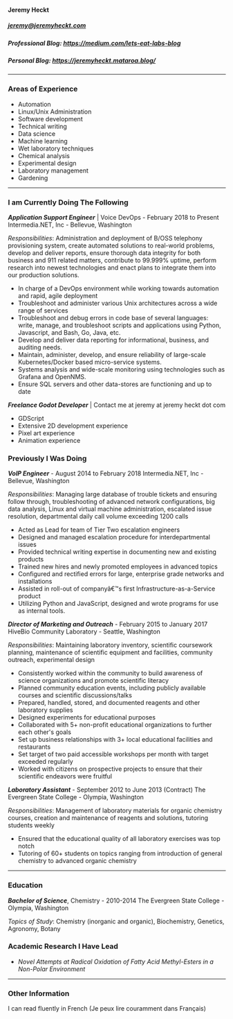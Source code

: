 #### Jeremy Heckt 
##### jeremy@jeremyheckt.com 
##### Professional Blog: https://medium.com/lets-eat-labs-blog
##### Personal Blog: https://jeremyheckt.mataroa.blog/ 

---

### Areas of Experience
- Automation
- Linux/Unix Administration 
- Software development
- Technical writing
- Data science  
- Machine learning 
- Wet laboratory techniques 
- Chemical analysis 
- Experimental design 
- Laboratory management 
- Gardening 

---

### I am Currently Doing The Following
   
***Application Support Engineer*** | Voice DevOps - February 2018 to Present 
Intermedia.NET, Inc - Bellevue, Washington 
 
_Responsibilities_: Administration and deployment of  B/OSS telephony provisioning system, 
create automated solutions to real-world problems, develop and deliver reports, ensure thorough data 
integrity for both business and 911 related matters, contribute to 99.999% uptime, perform research into 
newest technologies and enact plans to integrate them into our production solutions. 

-  In charge of a DevOps environment while working towards automation and rapid, agile 
deployment 
-  Troubleshoot and administer various Unix architectures across a wide range of services 
-  Troubleshoot and debug errors in code base of several languages: write, manage, and 
troubleshoot scripts and applications using Python, Javascript, and Bash, Go, Java, etc. 
-  Develop and deliver data reporting for informational, business, and auditing needs. 
-  Maintain, administer, develop, and ensure reliability of large-scale Kubernetes/Docker 
based micro-service systems. 
-  Systems analysis and wide-scale monitoring using technologies such as Grafana and 
OpenNMS. 
-  Ensure SQL servers and other data-stores are functioning and up to date 

***Freelance Godot Developer*** | Contact me at jeremy at jeremy heckt dot com
- GDScript
- Extensive 2D development experience
- Pixel art experience
- Animation experience
 
### Previously I Was Doing

***VoIP Engineer*** - August 2014 to February 2018 
Intermedia.NET, Inc - Bellevue, Washington 
 
_Responsibilities_: Managing large database of  trouble tickets and ensuring follow through, 
troubleshooting of  advanced network configurations, big data analysis, Linux and virtual machine 
administration, escalated issue resolution, departmental daily call volume exceeding 1200 calls 

-  Acted as Lead for team of Tier Two escalation engineers 
-  Designed and managed escalation procedure for interdepartmental issues 
-  Provided technical writing expertise in documenting new and existing products 
-  Trained new hires and newly promoted employees in advanced topics 
-  Configured and rectified errors for large, enterprise grade networks and installations 
-  Assisted in roll-out of companyâ€™s first Infrastructure-as-a-Service product 
-  Utilizing Python and JavaScript, designed and wrote programs for use as internal tools. 
 

***Director of  Marketing and Outreach*** - February 2015 to January 2017 
HiveBio Community Laboratory - Seattle, Washington 
 
_Responsibilities_: Maintaining laboratory inventory, scientific coursework planning, maintenance 
of  scientific equipment and facilities, community outreach, experimental design 

-  Consistently worked within the community to build awareness of science organizations and 
promote scientific literacy 
-  Planned community education events, including publicly available courses and scientific 
discussions/talks 
-  Prepared, handled, stored, and documented reagents and other laboratory supplies 
-  Designed experiments for educational purposes 
-  Collaborated with 5+ non-profit educational organizations to further each other's goals 
-  Set up business relationships with 3+ local educational facilities and restaurants 
-  Set target of  two paid accessible workshops per month with target exceeded regularly 
-  Worked with citizens on prospective projects to ensure that their scientific endeavors were 
fruitful 
 
***Laboratory Assistant*** - September 2012 to June 2013 (Contract) 
The Evergreen State College - Olympia, Washington 
 
_Responsibilities_: Management of  laboratory materials for organic chemistry courses,
creation and  maintenance of  reagents and solutions, tutoring students weekly 

-  Ensured that the educational quality of  all laboratory exercises was top notch 
-  Tutoring of 60+ students on topics ranging from introduction of general chemistry to 
advanced organic chemistry 

---

### Education
 
***Bachelor of  Science***, Chemistry - 2010-2014 
The Evergreen State College - Olympia, Washington 
 
_Topics of Study_: Chemistry (inorganic and organic), Biochemistry, Genetics, Agronomy, Botany 
 
 
### Academic Research I Have Lead
- _Novel Attempts at Radical Oxidation of Fatty Acid Methyl-Esters in a Non-Polar Environment_

---

### Other Information
I can read fluently in French (Je peux lire couramment dans Français)
